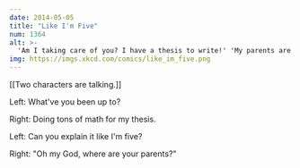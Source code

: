 ```yaml
---
date: 2014-05-05
title: "Like I'm Five"
num: 1364
alt: >-
  'Am I taking care of you? I have a thesis to write!' 'My parents are at their house; you visited last--' 'No, no, explain like you're five.'
img: https://imgs.xkcd.com/comics/like_im_five.png
---
```

[[Two characters are talking.]]

Left: What've you been up to?

Right: Doing tons of math for my thesis.

Left: Can you explain it like I'm five?

Right: "Oh my God, where are your parents?"

